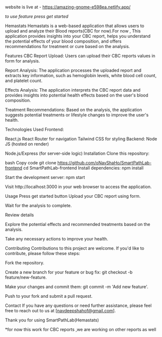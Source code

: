 website is live at - https://amazing-gnome-e598ea.netlify.app/

*to use feature press get started*

Hemastats
Hemastats is a web-based application that allows users to upload and analyze their Blood reports(CBC for now).For now , This application provides insights into your CBC report, helps you understand the potential effects of your blood composition, and offers recommendations for treatment or cure based on the analysis.

Features
CBC Report Upload: Users can upload their CBC reports values in form for analysis.

Report Analysis: The application processes the uploaded report and extracts key information, such as hemoglobin levels, white blood cell count, and platelet count.



Effects Analysis: The application interprets the CBC report data and provides insights into potential health effects based on the user's blood composition.

Treatment Recommendations: Based on the analysis, the application suggests potential treatments or lifestyle changes to improve the user's health.

Technologies Used
Frontend:

React.js
React Router for navigation
Tailwind CSS for styling
Backend: Node JS (hosted on render)

Node.js/Express (for server-side logic)
Installation
Clone this repository:

bash
Copy code
git clone https://github.com/oNavShaHo/SmartPathLab-frontend
cd SmartPathLab-frontend
Install dependencies:
npm install

Start the development server:
npm start

Visit http://localhost:3000 in your web browser to access the application.

Usage
Press get started button
Upload your CBC report using form.

Wait for the analysis to complete.

Review details 

Explore the potential effects and recommended treatments based on the analysis.

Take any necessary actions to improve your health.

Contributing
Contributions to this project are welcome. If you'd like to contribute, please follow these steps:

Fork the repository.

Create a new branch for your feature or bug fix: git checkout -b feature/new-feature.

Make your changes and commit them: git commit -m 'Add new feature'.

Push to your fork and submit a pull request.


Contact
If you have any questions or need further assistance, please feel free to reach out to us at [navdeepshahof@gmail.com].

Thank you for using SmartPathLab(Hemastats)

*for now this work for CBC reports ,we are working on other reports as well 

